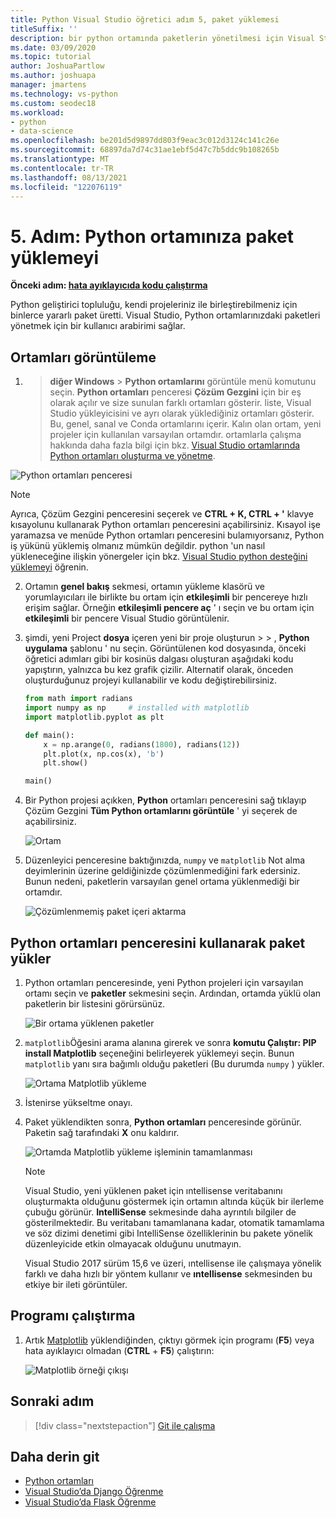 ```yaml
---
title: Python Visual Studio öğretici adım 5, paket yüklemesi
titleSuffix: ''
description: bir python ortamında paketlerin yönetilmesi için Visual Studio özelliklerini gösteren, Visual Studio python özelliklerine yönelik temel bir izlenecek yolun 5. adımı.
ms.date: 03/09/2020
ms.topic: tutorial
author: JoshuaPartlow
ms.author: joshuapa
manager: jmartens
ms.technology: vs-python
ms.custom: seodec18
ms.workload:
- python
- data-science
ms.openlocfilehash: be201d5d9897dd803f9eac3c012d3124c141c26e
ms.sourcegitcommit: 68897da7d74c31ae1ebf5d47c7b5ddc9b108265b
ms.translationtype: MT
ms.contentlocale: tr-TR
ms.lasthandoff: 08/13/2021
ms.locfileid: "122076119"
---
```

# <a name="step-5-install-packages-in-your-python-environment"></a>5. Adım: Python ortamınıza paket yüklemeyi

**Önceki adım: [hata ayıklayıcıda kodu çalıştırma](tutorial-working-with-python-in-visual-studio-step-04-debugging.md)**

Python geliştirici topluluğu, kendi projeleriniz ile birleştirebilmeniz için binlerce yararlı paket üretti. Visual Studio, Python ortamlarınızdaki paketleri yönetmek için bir kullanıcı arabirimi sağlar.

## <a name="view-environments"></a>Ortamları görüntüleme

1.   >  **diğer Windows**  >  **Python ortamlarını** görüntüle menü komutunu seçin. **Python ortamları** penceresi **Çözüm Gezgini** için bir eş olarak açılır ve size sunulan farklı ortamları gösterir. liste, Visual Studio yükleyicisini ve ayrı olarak yüklediğiniz ortamları gösterir. Bu, genel, sanal ve Conda ortamlarını içerir. Kalın olan ortam, yeni projeler için kullanılan varsayılan ortamdır. ortamlarla çalışma hakkında daha fazla bilgi için bkz. [Visual Studio ortamlarında Python ortamları oluşturma ve yönetme](managing-python-environments-in-visual-studio.md).

   ![Python ortamları penceresi](media/environments/environments-default-view-2019.png)

   > [!NOTE]
   > Ayrıca, Çözüm Gezgini penceresini seçerek ve **CTRL + K, CTRL + '** klavye kısayolunu kullanarak Python ortamları penceresini açabilirsiniz. Kısayol işe yaramazsa ve menüde Python ortamları penceresini bulamıyorsanız, Python iş yükünü yüklemiş olmanız mümkün değildir. python 'un nasıl yükleneceğine ilişkin yönergeler için bkz. [Visual Studio python desteğini yüklemeyi](installing-python-support-in-visual-studio.md) öğrenin.

2. Ortamın **genel bakış** sekmesi, ortamın yükleme klasörü ve yorumlayıcıları ile birlikte bu ortam için **etkileşimli** bir pencereye hızlı erişim sağlar. Örneğin **etkileşimli pencere aç** ' ı seçin ve bu ortam için **etkileşimli** bir pencere Visual Studio görüntülenir.

3. şimdi, yeni Project **dosya** içeren yeni bir proje oluşturun  >    >  , **Python uygulama** şablonu ' nu seçin. Görüntülenen kod dosyasında, önceki öğretici adımları gibi bir kosinüs dalgası oluşturan aşağıdaki kodu yapıştırın, yalnızca bu kez grafik çizilir. Alternatif olarak, önceden oluşturduğunuz projeyi kullanabilir ve kodu değiştirebilirsiniz.

    ```python
    from math import radians
    import numpy as np     # installed with matplotlib
    import matplotlib.pyplot as plt

    def main():
        x = np.arange(0, radians(1800), radians(12))
        plt.plot(x, np.cos(x), 'b')
        plt.show()

    main()
    ```

4. Bir Python projesi açıkken, **Python** ortamları penceresini sağ tıklayıp Çözüm Gezgini **Tüm Python ortamlarını görüntüle** ' yi seçerek de açabilirsiniz.

   ![Ortam](media/environments/environments-view-all-2019.png)

5. Düzenleyici penceresine baktığınızda, `numpy` ve `matplotlib` Not alma deyimlerinin üzerine geldiğinizde çözümlenmediğini fark edersiniz. Bunun nedeni, paketlerin varsayılan genel ortama yüklenmediği bir ortamdır.

   ![Çözümlenmemiş paket içeri aktarma](media/packages-unresolved-import.png)

## <a name="install-packages-using-the-python-environments-window"></a>Python ortamları penceresini kullanarak paket yükler

1. Python ortamları penceresinde, yeni Python projeleri için varsayılan ortamı seçin ve **paketler** sekmesini seçin. Ardından, ortamda yüklü olan paketlerin bir listesini görürsünüz.

   ![Bir ortama yüklenen paketler](media/environments/environments-installed-packages-2019.png)

2. `matplotlib`Öğesini arama alanına girerek ve sonra **komutu Çalıştır: PIP install Matplotlib** seçeneğini belirleyerek yüklemeyi seçin. Bunun `matplotlib` yanı sıra bağımlı olduğu paketleri (Bu durumda `numpy` ) yükler.

   ![Ortama Matplotlib yükleme](media/environments/environments-add-matplotlib-2019.png)

5. İstenirse yükseltme onayı.

6. Paket yüklendikten sonra, **Python ortamları** penceresinde görünür. Paketin sağ tarafındaki **X** onu kaldırır.

   ![Ortamda Matplotlib yükleme işleminin tamamlanması](media/environments/environments-add-matplotlib2-2019.png)

   > [!NOTE]
   > Visual Studio, yeni yüklenen paket için ıntellisense veritabanını oluşturmakta olduğunu göstermek için ortamın altında küçük bir ilerleme çubuğu görünür. **IntelliSense** sekmesinde daha ayrıntılı bilgiler de gösterilmektedir. Bu veritabanı tamamlanana kadar, otomatik tamamlama ve söz dizimi denetimi gibi IntelliSense özelliklerinin bu pakete yönelik düzenleyicide etkin olmayacak olduğunu unutmayın.
   >
   > Visual Studio 2017 sürüm 15,6 ve üzeri, ıntellisense ile çalışmaya yönelik farklı ve daha hızlı bir yöntem kullanır ve **ıntellisense** sekmesinden bu etkiye bir ileti görüntüler.

## <a name="run-the-program"></a>Programı çalıştırma

1. Artık [Matplotlib](https://matplotlib.org/) yüklendiğinden, çıktıyı görmek için programı (**F5**) veya hata ayıklayıcı olmadan (**CTRL** + **F5**) çalıştırın:

   ![Matplotlib örneği çıkışı](media/environments/environments-add-matplotlib3.png)

## <a name="next-step"></a>Sonraki adım

> [!div class="nextstepaction"]
> [Git ile çalışma](tutorial-working-with-python-in-visual-studio-step-06-working-with-git.md)

## <a name="go-deeper"></a>Daha derin git

- [Python ortamları](managing-python-environments-in-visual-studio.md)
- [Visual Studio’da Django Öğrenme](learn-django-in-visual-studio-step-01-project-and-solution.md)
- [Visual Studio’da Flask Öğrenme](learn-flask-visual-studio-step-01-project-solution.md)
